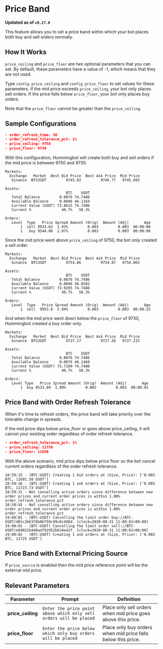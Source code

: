 # Price Band

**Updated as of `v0.27.0`**

This feature allows you to set a price band within which your bot places both buy and sell orders normally.

## How It Works

`price_ceiling` and `price_floor` are two optional parameters that you can set. By default, these parameters have a value of -1, which means that they are not used.

Type `config price_ceiling` and `config price_floor` to set values for these parameters. If the mid price exceeds `price_ceiling`, your bot only places sell orders. If the price falls below `price_floor`, your bot only places buy orders.

Note that the `price_floor` cannot be greater than the `price_ceiling`.

## Sample Configurations

```json
- order_refresh_time: 30
- order_refresh_tolerance_pct: 1%
- price_ceiling: 9750
- price_floor: 9730
```

With this configuration, Hummingbot will create both buy and sell orders if the mid price is between 9750 and 9730.

```
Markets:                                                                
  Exchange   Market  Best Bid Price  Best Ask Price  Mid Price          
   binance  BTCUSDT         9745.02         9746.77   9745.895          
                                                                        
Assets:                                                                 
                            BTC    USDT                                 
   Total Balance         0.0076 74.7486                                 
   Available Balance     0.0046 46.1164                                 
   Current Value (USDT) 73.8615 74.7486                                 
   Current %              49.7%   50.3%                                 
                                                                        
Orders:                                                                 
   Level  Type   Price Spread Amount (Orig)  Amount (Adj)       Age
       1  sell 9933.62  1.93%         0.003         0.003  00:00:00
       1   buy 9544.06  2.07%         0.003         0.003  00:00:00
```

Since the mid price went above `price_ceiling` of 9750, the bot only created a sell order.

```
Markets:                                                                
  Exchange   Market  Best Bid Price  Best Ask Price  Mid Price          
   binance  BTCUSDT         9754.86         9754.87   9754.865          
                                                                        
Assets:                                                                 
                            BTC    USDT                                 
   Total Balance         0.0076 74.7486                                 
   Available Balance     0.0046 46.0582                                 
   Current Value (USDT) 73.9295 74.7486                                 
   Current %              49.7%   50.3%                                 
                                                                        
Orders:                                                                 
   Level  Type   Price Spread Amount (Orig)  Amount (Adj)       Age
       1  sell  9953.8  2.04%         0.003         0.003  00:00:25
```

And when the mid price went down below the `price_floor` of 9730, Hummingbot created a buy order only.

```
Markets:                                                               
  Exchange   Market  Best Bid Price  Best Ask Price  Mid Price         
   binance  BTCUSDT         9727.17         9727.26   9727.215         
                                                                       
Assets:                                                                
                            BTC    USDT                                
   Total Balance         0.0076 74.7486                                
   Available Balance     0.0076 46.1469                                
   Current Value (USDT) 73.7199 74.7486                                
   Current %              49.7%   50.3%                                
                                                                       
Orders:                                                                
   Level Type   Price Spread Amount (Orig)  Amount (Adj)       Age
       1  buy 9533.89  1.99%         0.003         0.003  00:00:01
```


## Price Band with Order Refresh Tolerance

When it's time to refresh orders, the price band will take priority over the tolerable change in spreads.

If the mid price dips below price_floor or goes above price_ceiling, it will cancel your existing order regardless of order refresh tolerance.

```json
- order_refresh_tolerance_pct: 1%
- price_ceiling: 11750
- price_floor: 11650
```

With the above scenario, mid price dips below price floor so the bot cancel current orders regardless of the order refresh tolerance.

```
18:59:15 - (BTC-USDT) Creating 1 bid orders at (Size, Price): ['0.003 BTC, 11691.58 USDT']
18:59:16 - (BTC-USDT) Creating 1 ask orders at (Size, Price): ['0.003 BTC, 11723.73 USDT']
18:59:31 - Not cancelling active orders since difference between new order prices and current order prices is within 1.00% order_refresh_tolerance_pct
18:59:45 - Not cancelling active orders since difference between new order prices and current order prices is within 1.00% order_refresh_tolerance_pct
19:00:01 - (BTC-USDT) Cancelling the limit order buy://BTC-USDT/d81c2b6376b8b759c99c0c498d. [clock=2020-08-31 11:00:01+00:00]
19:00:01 - (BTC-USDT) Cancelling the limit order sell://BTC-USDT/e69022b440adf92952bb34e42f. [clock=2020-08-31 11:00:01+00:00]
19:00:02 - (BTC-USDT) Creating 1 ask orders at (Size, Price): ['0.003 BTC, 11725 USDT']
```

## Price Band with External Pricing Source

If `price_source` is enabled then the mid price reference point will be the external mid price.


## Relevant Parameters

| Parameter | Prompt | Definition |
|-----------|--------|------------|
| **price_ceiling** | `Enter the price point above which only sell orders will be placed` | Place only sell orders when mid price goes above this price. |
| **price_floor** | `Enter the price below which only buy orders will be placed` | Place only buy orders when mid price falls below this price. |

